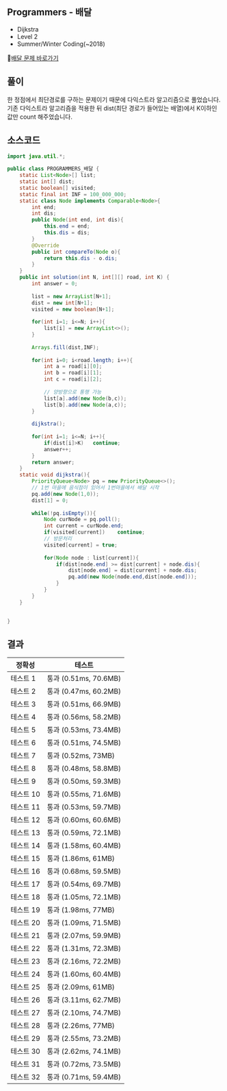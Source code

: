 ## Programmers - 배달 
- Dijkstra
- Level 2
- Summer/Winter Coding(~2018) 

🔗[배달 문제 바로가기](https://programmers.co.kr/learn/courses/30/lessons/12978)

## 풀이

한 정점에서 최단경로를 구하는 문제이기 때문에 다익스트라 알고리즘으로 풀었습니다.
기존 다익스트라 알고리즘을 적용한 뒤 dist(최단 경로가 들어있는 배열)에서 K이하인 값만 count 해주었습니다. 


## 소스코드
~~~java
import java.util.*;

public class PROGRAMMERS_배달 {
	static List<Node>[] list;
    static int[] dist;
    static boolean[] visited;
    static final int INF = 100_000_000;
    static class Node implements Comparable<Node>{
        int end;
        int dis;
        public Node(int end, int dis){
            this.end = end;
            this.dis = dis;
        }
        @Override
        public int compareTo(Node o){
            return this.dis - o.dis;
        }
    }
    public int solution(int N, int[][] road, int K) {
        int answer = 0;
        
        list = new ArrayList[N+1];
        dist = new int[N+1];
        visited = new boolean[N+1];
        
        for(int i=1; i<=N; i++){
            list[i] = new ArrayList<>();
        }
        
        Arrays.fill(dist,INF);
        
        for(int i=0; i<road.length; i++){
            int a = road[i][0];
            int b = road[i][1];
            int c = road[i][2];
            
            // 양방향으로 통행 가능 
            list[a].add(new Node(b,c));
            list[b].add(new Node(a,c));
        }
        
        dijkstra();
        
        for(int i=1; i<=N; i++){
            if(dist[i]>K)   continue;
            answer++;
        }
        return answer;
    }
    static void dijkstra(){
        PriorityQueue<Node> pq = new PriorityQueue<>();
        // 1번 마을에 음식점이 있어서 1번마을에서 배달 시작 
        pq.add(new Node(1,0));
        dist[1] = 0;
        
        while(!pq.isEmpty()){
            Node curNode = pq.poll();
            int current = curNode.end;
            if(visited[current])    continue;
            // 방문처리
            visited[current] = true;
            
            for(Node node : list[current]){
                if(dist[node.end] >= dist[current] + node.dis){
                    dist[node.end] = dist[current] + node.dis;
                    pq.add(new Node(node.end,dist[node.end]));
                }
            }
        }
    }
	

}
~~~

## 결과 

| 정확성  | 테스트 |
|----|----|
|테스트 1 |	통과 (0.51ms, 70.6MB)|
|테스트 2 |	통과 (0.47ms, 60.2MB)|
|테스트 3 |	통과 (0.51ms, 66.9MB)|
|테스트 4 |	통과 (0.56ms, 58.2MB)|
|테스트 5 |	통과 (0.53ms, 73.4MB)|
|테스트 6 |	통과 (0.51ms, 74.5MB)|
|테스트 7 |	통과 (0.52ms, 73MB)|
|테스트 8 |	통과 (0.48ms, 58.8MB)|
|테스트 9 |	통과 (0.50ms, 59.3MB)|
|테스트 10 |	통과 (0.55ms, 71.6MB)|
|테스트 11 |	통과 (0.53ms, 59.7MB)|
|테스트 12 |	통과 (0.60ms, 60.6MB)|
|테스트 13 |	통과 (0.59ms, 72.1MB)|
|테스트 14 |	통과 (1.58ms, 60.4MB)|
|테스트 15 |	통과 (1.86ms, 61MB)|
|테스트 16 |	통과 (0.68ms, 59.5MB)|
|테스트 17 |	통과 (0.54ms, 69.7MB)|
|테스트 18 |	통과 (1.05ms, 72.1MB)|
|테스트 19 |	통과 (1.98ms, 77MB)|
|테스트 20 |	통과 (1.09ms, 71.5MB)|
|테스트 21 |	통과 (2.07ms, 59.9MB)|
|테스트 22 |	통과 (1.31ms, 72.3MB)|
|테스트 23 |	통과 (2.16ms, 72.2MB)|
|테스트 24 |	통과 (1.60ms, 60.4MB)|
|테스트 25 |	통과 (2.09ms, 61MB)|
|테스트 26 |	통과 (3.11ms, 62.7MB)|
|테스트 27 |	통과 (2.10ms, 74.7MB)|
|테스트 28 |	통과 (2.26ms, 77MB)|
|테스트 29 |	통과 (2.55ms, 73.2MB)|
|테스트 30 |	통과 (2.62ms, 74.1MB)|
|테스트 31 |	통과 (0.72ms, 73.5MB)|
|테스트 32 |	통과 (0.71ms, 59.4MB)|

